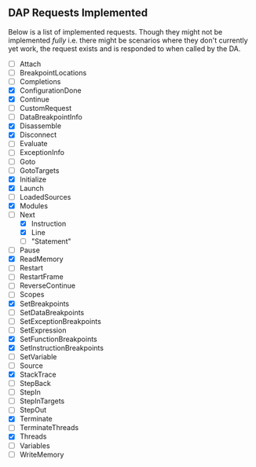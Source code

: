 ## DAP Requests Implemented

Below is a list of implemented requests. Though they might not be implemented _fully_ i.e. there might be scenarios where they don't currently yet work, the request exists and is responded to when called by the DA.

- [ ] Attach
- [ ] BreakpointLocations
- [ ] Completions
- [x] ConfigurationDone
- [x] Continue
- [ ] CustomRequest
- [ ] DataBreakpointInfo
- [x] Disassemble
- [x] Disconnect
- [ ] Evaluate
- [ ] ExceptionInfo
- [ ] Goto
- [ ] GotoTargets
- [x] Initialize
- [x] Launch
- [ ] LoadedSources
- [x] Modules
- [ ] Next
  - [x] Instruction
  - [x] Line
  - [ ] "Statement"
- [ ] Pause
- [x] ReadMemory
- [ ] Restart
- [ ] RestartFrame
- [ ] ReverseContinue
- [ ] Scopes
- [x] SetBreakpoints
- [ ] SetDataBreakpoints
- [ ] SetExceptionBreakpoints
- [ ] SetExpression
- [x] SetFunctionBreakpoints
- [x] SetInstructionBreakpoints
- [ ] SetVariable
- [ ] Source
- [x] StackTrace
- [ ] StepBack
- [ ] StepIn
- [ ] StepInTargets
- [ ] StepOut
- [x] Terminate
- [ ] TerminateThreads
- [x] Threads
- [ ] Variables
- [ ] WriteMemory
